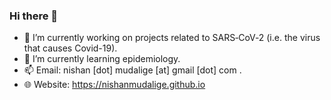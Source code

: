 ### Hi there 👋

- 🔭 I’m currently working on projects related to SARS‑CoV‑2 (i.e. the virus that causes Covid-19).
- 🌱 I’m currently learning epidemiology.
- 📫 Email: nishan [dot] mudalige [at] gmail [dot] com .
- 🌐 Website: https://nishanmudalige.github.io

<!--
- 🧠 Practicing with [GitHub Copilot Ai](https://marketplace.visualstudio.com/items?itemName=GitHub.copilot "GitHub Copilot")
-->

<!--
**nishanmudalige/nishanmudalige** is a ✨ _special_ ✨ repository because its `README.md` (this file) appears on your GitHub profile.

Here are some ideas to get you started:

- 🔭 I’m currently working on ...
- 🌱 I’m currently learning ...
- 👯 I’m looking to collaborate on ...
- 🤔 I’m looking for help with ...
- 💬 Ask me about ...
- 📫 How to reach me: ...
- 😄 Pronouns: ...
- ⚡ Fun fact: ...
-->

